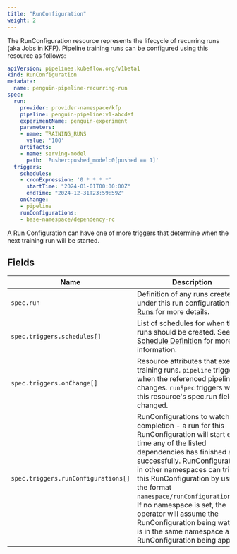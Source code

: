 ```yaml
---
title: "RunConfiguration"
weight: 2
---
```


The RunConfiguration resource represents the lifecycle of recurring runs (aka Jobs in KFP).
Pipeline training runs can be configured using this resource as follows:

```yaml
apiVersion: pipelines.kubeflow.org/v1beta1
kind: RunConfiguration
metadata:
  name: penguin-pipeline-recurring-run
spec:
  run:
    provider: provider-namespace/kfp
    pipeline: penguin-pipeline:v1-abcdef
    experimentName: penguin-experiment
    parameters:
    - name: TRAINING_RUNS
      value: '100'
    artifacts:
    - name: serving-model
      path: 'Pusher:pushed_model:0[pushed == 1]'
  triggers:
    schedules:
    - cronExpression: '0 * * * *'
      startTime: "2024-01-01T00:00:00Z"
      endTime: "2024-12-31T23:59:59Z"
    onChange:
    - pipeline
    runConfigurations:
    - base-namespace/dependency-rc
```

A Run Configuration can have one of more triggers that determine when the next training run will be started.

## Fields

| Name                                | Description                                                                                                                                                                                                                                                                                                                                                                                                                                         |
| ----------------------------------- | --------------------------------------------------------------------------------------------------------------------------------------------------------------------------------------------------------------------------------------------------------------------------------------------------------------------------------------------------------------------------------------------------------------------------------------------------- |
| `spec.run`                          | Definition of any runs created under this run configuration. See [Runs](../run/#fields) for more details.                                                                                                                                                                                                                                                                                                                                           |
| `spec.triggers.schedules[]`         | List of schedules for when the runs should be created. See [Schedule Definition](../runschedule/#schedule-definition) for more information.                                                                                                                                                                                                                                                                                                         |
| `spec.triggers.onChange[]`          | Resource attributes that execute training runs. `pipeline` triggers when the referenced pipeline changes. `runSpec` triggers when this resource's spec.run field has changed.                                                                                                                                                                                                                                                                       |
| `spec.triggers.runConfigurations[]` | RunConfigurations to watch for completion - a run for this RunConfiguration will start every time any of the listed dependencies has finished a run successfully. RunConfigurations in other namespaces can trigger this RunConfiguration by using the format `namespace/runConfigurationName`. If no namespace is set, the operator will assume the RunConfiguration being watched is in the same namespace as the RunConfiguration being applied. |
